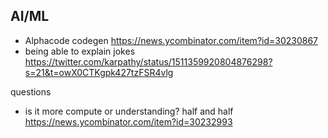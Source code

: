 
## AI/ML

- Alphacode codegen https://news.ycombinator.com/item?id=30230867
- being able to explain jokes https://twitter.com/karpathy/status/1511359920804876298?s=21&t=owX0CTKgpk427tzFSR4vlg

questions
- is it more compute or understanding? half and half https://news.ycombinator.com/item?id=30232993